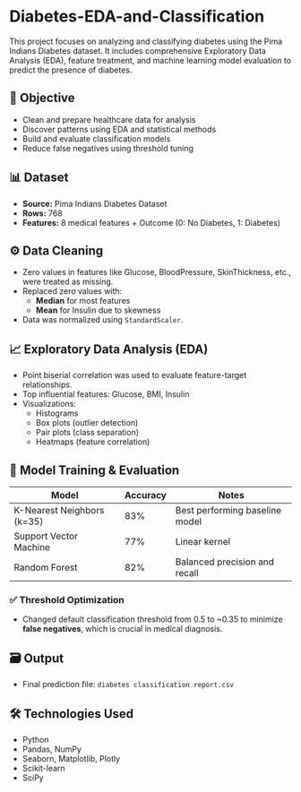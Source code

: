 # Diabetes-EDA-and-Classification
This project focuses on analyzing and classifying diabetes using the Pima Indians Diabetes dataset. It includes comprehensive Exploratory Data Analysis (EDA), feature treatment, and machine learning model evaluation to predict the presence of diabetes.

## 🧾 Objective

- Clean and prepare healthcare data for analysis
- Discover patterns using EDA and statistical methods
- Build and evaluate classification models
- Reduce false negatives using threshold tuning

## 📊 Dataset

- **Source:** Pima Indians Diabetes Dataset
- **Rows:** 768
- **Features:** 8 medical features + Outcome (0: No Diabetes, 1: Diabetes)

## ⚙️ Data Cleaning

- Zero values in features like Glucose, BloodPressure, SkinThickness, etc., were treated as missing.
- Replaced zero values with:
  - **Median** for most features
  - **Mean** for Insulin due to skewness
- Data was normalized using `StandardScaler`.

## 📈 Exploratory Data Analysis (EDA)

- Point biserial correlation was used to evaluate feature-target relationships.
- Top influential features: Glucose, BMI, Insulin
- Visualizations:
  - Histograms
  - Box plots (outlier detection)
  - Pair plots (class separation)
  - Heatmaps (feature correlation)

## 🤖 Model Training & Evaluation

| Model          | Accuracy | Notes                                 |
|----------------|----------|---------------------------------------|
| K-Nearest Neighbors (k=35) | 83%      | Best performing baseline model       |
| Support Vector Machine     | 77%      | Linear kernel                        |
| Random Forest              | 82%      | Balanced precision and recall        |

### ✅ Threshold Optimization

- Changed default classification threshold from 0.5 to ~0.35 to minimize **false negatives**, which is crucial in medical diagnosis.

## 🗃️ Output

- Final prediction file: `diabetes classification report.csv`

## 🛠️ Technologies Used

- Python
- Pandas, NumPy
- Seaborn, Matplotlib, Plotly
- Scikit-learn
- SciPy
